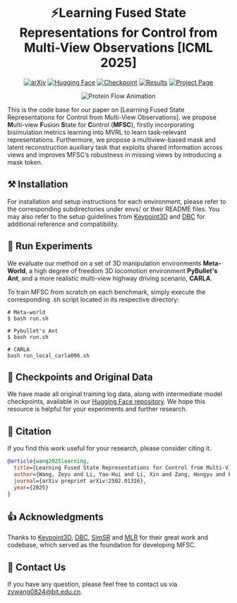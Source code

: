 <div align=center>

# ⚡️Learning Fused State Representations for Control from Multi-View Observations [ICML 2025]

[![arXiv](https://img.shields.io/badge/arXiv-2502.01316-b31b1b?style=flat&logo=arxiv)](https://arxiv.org/pdf/2502.01316)
[![Hugging Face](https://img.shields.io/badge/Hugging%20Face-Model-orange?style=flat&logo=huggingface)](https://huggingface.co/datasets/Arya87/MFSC_ICML_2025/tree/main)
[![Checkpoint](https://img.shields.io/badge/Download-Checkpoint-brightgreen?style=flat&logo=google-drive)](https://huggingface.co/datasets/Arya87/MFSC_ICML_2025/tree/main/MFSC_weights)
[![Results](https://img.shields.io/badge/Results-Training%20Logs-orange?style=flat&logo=render)](https://huggingface.co/datasets/Arya87/MFSC_ICML_2025/tree/main/MFSC_results)
[![Project Page](https://img.shields.io/badge/Project-Website-blue?style=flat&logo=github)](https://github.com/zephyr-base/MFSC)

</div>

<p align="center">
  <img src="framework.jpg" alt="Protein Flow Animation" autoplay loop>
</p>

This is the code base for our paper on [Learning Fused State Representations for Control from Multi-View Observations]. we propose **M**ulti-view **F**usion **S**tate for **C**ontrol (**MFSC**), firstly incorporating bisimulation metrics learning into MVRL to learn task-relevant representations. Furthermore, we propose a multiview-based mask and latent reconstruction auxiliary task that exploits shared information across views and improves MFSC’s robustness in missing views by introducing a mask token.

## ⚒️ Installation
For installation and setup instructions for each environment, please refer to the corresponding subdirectories under envs/ or their README files. You may also refer to the setup guidelines from [Keypoint3D](https://github.com/buoyancy99/unsup-3d-keypoints) and [DBC](https://github.com/facebookresearch/deep_bisim4control) for additional reference and compatibility.

## 📖 Run Experiments
We evaluate our method on a set of 3D manipulation environments **Meta-World**, a high degree of freedom 3D locomotion environment **PyBullet's Ant**, and a more realistic multi-view highway driving scenario, **CARLA**. 

To train MFSC from scratch on each benchmark, simply execute the corresponding .sh script located in its respective directory:
```
# Meta-world
$ bash run.sh

# Pybullet's Ant
$ bash run.sh

# CARLA
bash run_local_carla096.sh
```

## 🚀 Checkpoints and Original Data
We have made all original training log data, along with intermediate model checkpoints, available in our [Hugging Face repository](https://huggingface.co/datasets/Arya87/MFSC_ICML_2025). We hope this resource is helpful for your experiments and further research.

## 📌 Citation
If you find this work useful for your research, please consider citing it. 
```bibtex
@article{wang2025learning,
  title={Learning Fused State Representations for Control from Multi-View Observations},
  author={Wang, Zeyu and Li, Yao-Hui and Li, Xin and Zang, Hongyu and Laroche, Romain and Islam, Riashat},
  journal={arXiv preprint arXiv:2502.01316},
  year={2025}
}
```

## 👍 Acknowledgments
Thanks to [Keypoint3D](https://github.com/buoyancy99/unsup-3d-keypoints), [DBC](https://github.com/facebookresearch/deep_bisim4control), [SimSR](https://github.com/bit1029public/SimSR) and [MLR](https://github.com/microsoft/Mask-based-Latent-Reconstruction) for their great work and codebase, which served as the foundation for developing MFSC.

## 📧 Contact Us
If you have any question, please feel free to contact us via [zywang0824@bit.edu.cn](mailto:zywang0824@bit.edu.cn).
